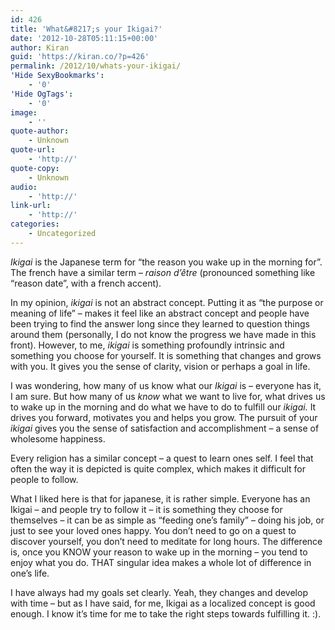 ```yaml
---
id: 426
title: 'What&#8217;s your Ikigai?'
date: '2012-10-28T05:11:15+00:00'
author: Kiran
guid: 'https://kiran.co/?p=426'
permalink: /2012/10/whats-your-ikigai/
'Hide SexyBookmarks':
    - '0'
'Hide OgTags':
    - '0'
image:
    - ''
quote-author:
    - Unknown
quote-url:
    - 'http://'
quote-copy:
    - Unknown
audio:
    - 'http://'
link-url:
    - 'http://'
categories:
    - Uncategorized
---
```


*Ikigai* is the Japanese term for “the reason you wake up in the morning for”. The french have a similar term – *raison d’être* (pronounced something like “reason date”, with a french accent).

In my opinion, *ikigai* is not an abstract concept. Putting it as “the purpose or meaning of life” – makes it feel like an abstract concept and people have been trying to find the answer long since they learned to question things around them (personally, I do not know the progress we have made in this front). However, to me, *ikigai* is something profoundly intrinsic and something you choose for yourself. It is something that changes and grows with you. It gives you the sense of clarity, vision or perhaps a goal in life.

I was wondering, how many of us know what our *Ikigai* is – everyone has it, I am sure. But how many of us *know* what we want to live for, what drives us to wake up in the morning and do what we have to do to fulfill our *ikigai.* It drives you forward, motivates you and helps you grow. The pursuit of your *ikigai* gives you the sense of satisfaction and accomplishment – a sense of wholesome happiness.

Every religion has a similar concept – a quest to learn ones self. I feel that often the way it is depicted is quite complex, which makes it difficult for people to follow.

What I liked here is that for japanese, it is rather simple. Everyone has an Ikigai – and people try to follow it – it is something they choose for themselves – it can be as simple as “feeding one’s family” – doing his job, or just to see your loved ones happy. You don’t need to go on a quest to discover yourself, you don’t need to meditate for long hours. The difference is, once you KNOW your reason to wake up in the morning – you tend to enjoy what you do. THAT singular idea makes a whole lot of difference in one’s life.

I have always had my goals set clearly. Yeah, they changes and develop with time – but as I have said, for me, Ikigai as a localized concept is good enough. I know it’s time for me to take the right steps towards fulfilling it. :).